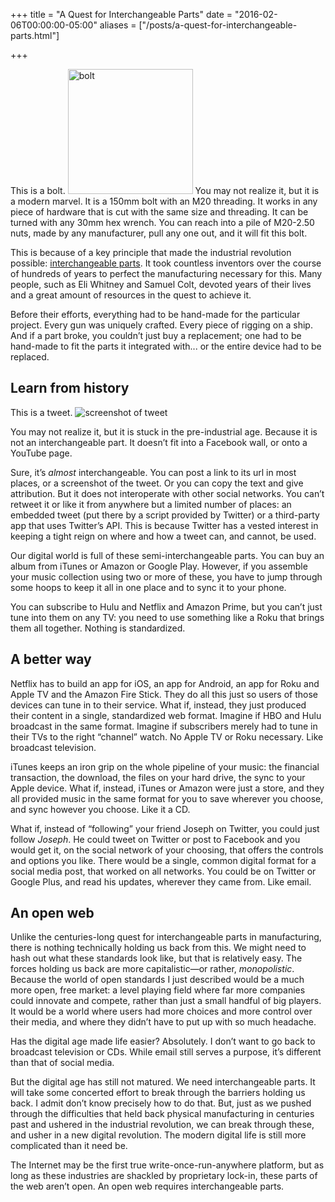 +++
title = "A Quest for Interchangeable Parts"
date =  "2016-02-06T00:00:00-05:00"
aliases = ["/posts/a-quest-for-interchangeable-parts.html"]

+++

This is a bolt. <img class="float-right" src="/images/2016/m20-bolt.jpg" height="200" width="200" alt="bolt"> You may not realize it, but it is a modern marvel. It is a 150mm bolt with an M20 threading. It works in any piece of hardware that is cut with the same size and threading. It can be turned with any 30mm hex wrench. You can reach into a pile of M20-2.50 nuts, made by any manufacturer, pull any one out, and it will fit this bolt.

This is because of a key principle that made the industrial revolution possible: <a href="https://en.wikipedia.org/wiki/Interchangeable_parts">interchangeable parts</a>. It took countless inventors over the course of hundreds of years to perfect the manufacturing necessary for this. Many people, such as Eli Whitney and Samuel Colt, devoted years of their lives and a great amount of resources in the quest to achieve it.

Before their efforts, everything had to be hand-made for the particular project. Every gun was uniquely crafted. Every piece of rigging on a ship. And if a part broke, you couldn’t just buy a replacement; one had to be hand-made to fit the parts it integrated with... or the entire device had to be replaced.

## Learn from history

This is a tweet. <img src="/images/2016/tweet.png" alt="screenshot of tweet">

You may not realize it, but it is stuck in the pre-industrial age. Because it is not an interchangeable part. It doesn’t fit into a Facebook wall, or onto a YouTube page.

Sure, it’s <em>almost</em> interchangeable. You can post a link to its url in most places, or a screenshot of the tweet. Or you can copy the text and give attribution. But it does not interoperate with other social networks. You can’t retweet it or like it from anywhere but a limited number of places: an embedded tweet (put there by a script provided by Twitter) or a third-party app that uses Twitter’s API. This is because Twitter has a vested interest in keeping a tight reign on where and how a tweet can, and cannot, be used.

Our digital world is full of these semi-interchangeable parts. You can buy an album from iTunes or Amazon or Google Play. However, if you assemble your music collection using two or more of these, you have to jump through some hoops to keep it all in one place and to sync it to your phone.

You can subscribe to Hulu and Netflix and Amazon Prime, but you can’t just tune into them on any TV: you need to use something like a Roku that brings them all together. Nothing is standardized.

## A better way

Netflix has to build an app for iOS, an app for Android, an app for Roku and Apple TV and the Amazon Fire Stick. They do all this just so users of those devices can tune in to their service. What if, instead, they just produced their content in a single, standardized web format. Imagine if HBO and Hulu broadcast in the same format. Imagine if subscribers merely had to tune in their TVs to the right “channel” watch. No Apple TV or Roku necessary. Like broadcast television.

iTunes keeps an iron grip on the whole pipeline of your music: the financial transaction, the download, the files on your hard drive, the sync to your Apple device. What if, instead, iTunes or Amazon were just a store, and they all provided music in the same format for you to save wherever you choose, and sync however you choose. Like it a CD.

What if, instead of “following” your friend Joseph on Twitter, you could just follow <em>Joseph</em>. He could tweet on Twitter or post to Facebook and you would get it, on the social network of your choosing, that offers the controls and options you like. There would be a single, common digital format for a social media post, that worked on all networks. You could be on Twitter or Google Plus, and read his updates, wherever they came from. Like email.

## An open web

Unlike the centuries-long quest for interchangeable parts in manufacturing, there is nothing technically holding us back from this. We might need to hash out what these standards look like, but that is relatively easy. The forces holding us back are more capitalistic&mdash;or rather, <em>monopolistic</em>. Because the world of open standards I just described would be a much more open, free market: a level playing field where far more companies could innovate and compete, rather than just a small handful of big players. It would be a world where users had more choices and more control over their media, and where they didn’t have to put up with so much headache.

Has the digital age made life easier? Absolutely. I don’t want to go back to broadcast television or CDs. While email still serves a purpose, it’s different than that of social media.

But the digital age has still not matured. We need interchangeable parts. It will take some concerted effort to break through the barriers holding us back. I admit don’t know precisely how to do that. But, just as we pushed through the difficulties that held back physical manufacturing in centuries past and ushered in the industrial revolution, we can break through these, and usher in a new digital revolution. The modern digital life is still more complicated than it need be.

The Internet may be the first true write-once-run-anywhere platform, but as long as these industries are shackled by proprietary lock-in, these parts of the web aren’t open. An open web requires interchangeable parts.
